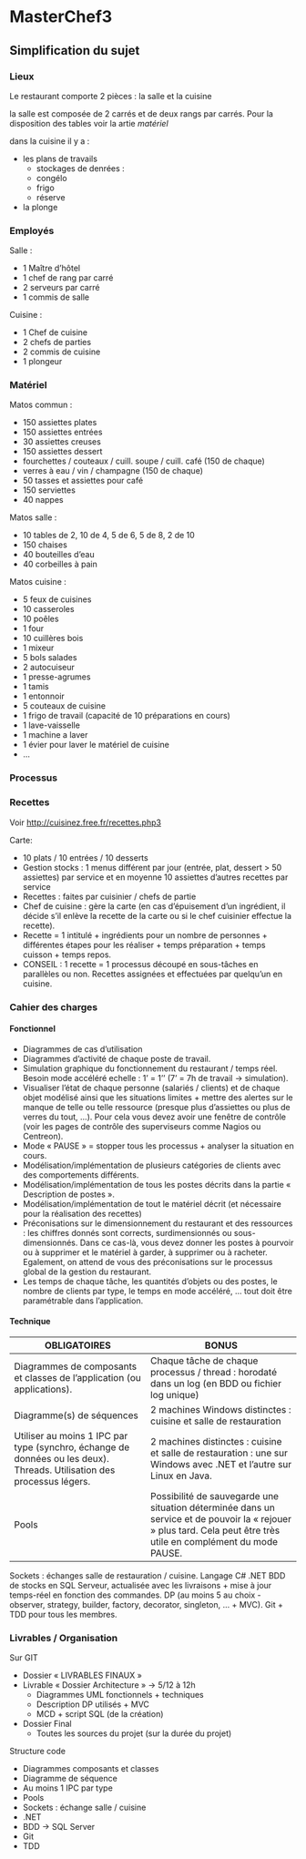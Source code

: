 # MasterChef3
## Simplification du sujet

### Lieux

Le restaurant comporte 2 pièces : la salle et la cuisine

la salle est composée de 2 carrés et de deux rangs par carrés. Pour la disposition des tables voir la artie _matériel_ 

dans la cuisine il y a : 

* les plans de travails
	* stockages de denrées :
	* congélo
	* frigo
	* réserve
* la plonge


### Employés

Salle :
* 1 Maître d’hôtel
* 1 chef de rang par carré
* 2 serveurs par carré
* 1 commis de salle

Cuisine :
* 1 Chef de cuisine
* 2 chefs de parties
* 2 commis de cuisine
* 1 plongeur


### Matériel

Matos commun :
* 150 assiettes plates
* 150 assiettes entrées
* 30 assiettes creuses
* 150 assiettes dessert
* fourchettes / couteaux / cuill. soupe / cuill. café (150 de chaque)
* verres à eau / vin / champagne (150 de chaque)
* 50 tasses et assiettes pour café
* 150 serviettes
* 40 nappes

Matos salle :
* 10 tables de 2, 10 de 4, 5 de 6, 5 de 8, 2 de 10
* 150 chaises
* 40 bouteilles d’eau
* 40 corbeilles à pain

Matos cuisine :
* 5 feux de cuisines
* 10 casseroles
* 10 poêles
* 1 four
* 10 cuillères bois
* 1 mixeur
* 5 bols salades
* 2 autocuiseur
* 1 presse-agrumes
* 1 tamis
* 1 entonnoir
* 5 couteaux de cuisine
* 1 frigo de travail (capacité de 10 préparations en cours)
* 1 lave-vaisselle
* 1 machine a laver
* 1 évier pour laver le matériel de cuisine
* ...


### Processus

### Recettes

Voir http://cuisinez.free.fr/recettes.php3

Carte: 
* 10 plats / 10 entrées / 10 desserts
* Gestion stocks : 1 menus différent par jour (entrée, plat, dessert > 50 assiettes) par service et en moyenne 10 assiettes d’autres recettes par service
* Recettes : faites par cuisinier / chefs de partie
* Chef de cuisine : gère la carte (en cas d’épuisement d’un ingrédient, il décide s’il enlève la recette de la carte ou si le chef cuisinier effectue la recette).
* Recette = 1 intitulé + ingrédients pour un nombre de personnes + différentes étapes pour les réaliser + temps préparation + temps cuisson + temps repos.
* CONSEIL : 1 recette = 1 processus découpé en sous-tâches en parallèles ou non. Recettes assignées et effectuées par quelqu’un en cuisine.


### Cahier des charges

#### Fonctionnel

* Diagrammes de cas d’utilisation  
* Diagrammes d’activité de chaque poste de travail.
* Simulation graphique du fonctionnement du restaurant / temps réel. Besoin mode accéléré echelle : 1’ = 1’’ (7’ = 7h de travail → simulation). 
* Visualiser l’état de chaque personne (salariés / clients) et de chaque objet modélisé ainsi que les situations limites + mettre des alertes sur le manque de telle ou telle ressource (presque plus d’assiettes ou plus de verres du tout, …). Pour cela vous devez avoir une fenêtre de contrôle (voir les pages de contrôle des superviseurs comme Nagios ou Centreon). 
* Mode « PAUSE » = stopper tous les processus + analyser la situation en cours. 
* Modélisation/implémentation de plusieurs catégories de clients avec des comportements différents. 
* Modélisation/implémentation de tous les postes décrits dans la partie « Description de postes ».
* Modélisation/implémentation de tout le matériel décrit (et nécessaire pour la réalisation des recettes)
* Préconisations sur le dimensionnement du restaurant et des ressources : les chiffres donnés sont corrects, surdimensionnés ou sous-dimensionnés. Dans ce cas-là, vous devez donner les postes à pourvoir ou à supprimer et le matériel à garder, à supprimer ou à racheter. Egalement, on attend de vous des préconisations sur le processus global de la gestion du restaurant.
* Les temps de chaque tâche, les quantités d’objets ou des postes, le nombre de clients par type, le temps en mode accéléré, … tout doit être paramétrable dans l’application. 


#### Technique

OBLIGATOIRES | BONUS
------------ | -----
Diagrammes de composants et classes de l’application (ou applications). | Chaque tâche de chaque processus / thread : horodaté dans un log (en BDD ou fichier log unique)
Diagramme(s) de séquences | 2 machines Windows distinctes : cuisine et salle de restauration
Utiliser au moins 1 IPC par type (synchro, échange de données ou les deux). Threads. Utilisation des processus légers. | 2 machines distinctes : cuisine et salle de restauration : une sur Windows avec .NET et l’autre sur Linux en Java.
Pools | Possibilité de sauvegarde une situation déterminée dans un service et de pouvoir la « rejouer » plus tard. Cela peut être très utile en complément du mode PAUSE.
Sockets : échanges salle de restauration / cuisine.
Langage C# .NET
BDD de stocks en SQL Serveur, actualisée avec les livraisons + mise à jour temps-réel en fonction des commandes. 
DP (au moins 5 au choix - observer, strategy, builder, factory, decorator, singleton, …  + MVC). 
Git + TDD pour tous les membres.


### Livrables / Organisation
Sur GIT 

* Dossier « LIVRABLES FINAUX »
* Livrable « Dossier Architecture » → 5/12 à 12h
	* Diagrammes UML fonctionnels + techniques
	* Description DP utilisés + MVC
	* MCD + script SQL (de la création)
* Dossier Final
	* Toutes les sources du projet (sur la durée du projet)

Structure code
* Diagrammes composants et classes
* Diagramme de séquence
* Au moins 1 IPC par type
* Pools
* Sockets : échange salle / cuisine
* .NET
* BDD → SQL Server
* Git 
* TDD
